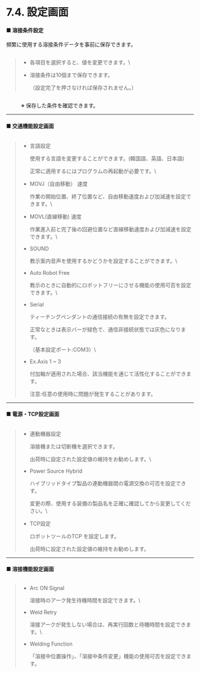# 7.4. 設定画面

#### ■ 溶接条件設定

頻繁に使用する溶接条件データを事前に保存できます。

<figure><img src="broken-reference" alt=""><figcaption></figcaption></figure>

> * &#x20;各項目を選択すると、値を変更できます。\
>
> *   溶接条件は10個まで保存できます。
>
>     （設定完了を押さなければ保存されません。）



<figure><img src="broken-reference" alt=""><figcaption><p>※ 保存した条件を確認できます。</p></figcaption></figure>



***

#### ■ 交通機能設定画面

<figure><img src="broken-reference" alt=""><figcaption></figcaption></figure>

> *   言語設定
>
>     使用する言語を変更することができます。(韓国語、英語、日本語)
>
>     正常に適用するにはプログラムの再起動が必要です。\
>
> *   MOVJ（自由移動） 速度
>
>     作業の開始位置、終了位置など、自由移動速度および加減速を設定できます。\
>
> *   MOVL(直線移動) 速度
>
>     作業進入前と完了後の回避位置など直線移動速度および加減速を設定できます。\
>
> *   SOUND
>
>     教示案内音声を使用するかどうかを設定することができます。\
>
> *   Auto Robot Free
>
>     教示のときに自動的にロボットフリーにさせる機能の使用可否を設定できます。\
>
> *   Serial
>
>     ティーチングペンダントの通信接続の有無を設定できます。
>
>     正常なときは表示バーが緑色で、通信非接続状態では灰色になります。
>
>     （基本設定ポート:COM3）\
>
> *   Ex.Axis 1 \~ 3
>
>     付加軸が適用された場合、該当機能を通じて活性化することができます。
>
>     注意:任意の使用時に問題が発生することがあります。



***

#### ■ 電源・TCP設定画面

<figure><img src="broken-reference" alt=""><figcaption></figcaption></figure>

> *   連動機器設定
>
>     溶接機または切断機を選択できます。
>
>     出荷時に設定された設定値の維持をお勧めします。\
>
> *   Power Source Hybrid
>
>     ハイブリッドタイプ製品の連動機器間の電源交換の可否を設定できす。
>
>     変更の際、使用する装備の製品名を正確に確認してから変更してください。\
>
> *   TCP設定
>
>     ロボットツールのTCP を設定します。
>
>     出荷時に設定された設定値の維持をお勧めします。



***

#### ■ 溶接機能設定画面

<figure><img src="broken-reference" alt=""><figcaption></figcaption></figure>

> *   Arc ON Signal
>
>     溶接時のアーク発生待機時間を設定できます。\
>
> *   Weld Retry
>
>     溶接アークが発生しない場合は、再実行回数と待機時間を設定できます。\
>
> *   Welding Function
>
>     「溶接中位置操作」、「溶接中条件変更」機能の使用可否を設定できます。

